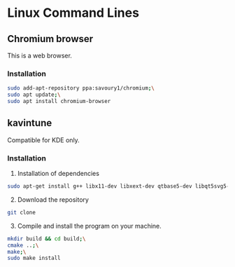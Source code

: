 # Linux Command Lines

## Chromium browser
This is a web browser.

### Installation
```sh
sudo add-apt-repository ppa:savoury1/chromium;\
sudo apt update;\
sudo apt install chromium-browser
```

## kavintune
Compatible for KDE only.

### Installation
1. Installation of dependencies
```sh
sudo apt-get install g++ libx11-dev libxext-dev qtbase5-dev libqt5svg5-dev libqt5x11extras5-dev libkf5windowsystem-dev qttools5-dev-tools cmake checkinstall
```
2. Download the repository
```sh
git clone
```
3. Compile and install the program on your machine.
```sh
mkdir build && cd build;\
cmake ..;\
make;\
sudo make install
```
